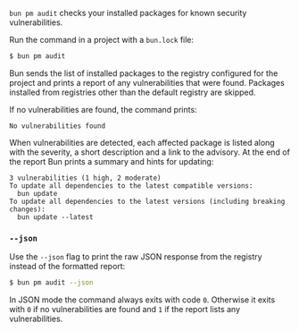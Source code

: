 `bun pm audit` checks your installed packages for known security vulnerabilities.

Run the command in a project with a `bun.lock` file:

```bash
$ bun pm audit
```

Bun sends the list of installed packages to the registry configured for the project and prints a report of any vulnerabilities that were found. Packages installed from registries other than the default registry are skipped.

If no vulnerabilities are found, the command prints:

```
No vulnerabilities found
```

When vulnerabilities are detected, each affected package is listed along with the severity, a short description and a link to the advisory. At the end of the report Bun prints a summary and hints for updating:

```
3 vulnerabilities (1 high, 2 moderate)
To update all dependencies to the latest compatible versions:
  bun update
To update all dependencies to the latest versions (including breaking changes):
  bun update --latest
```

### `--json`

Use the `--json` flag to print the raw JSON response from the registry instead of the formatted report:

```bash
$ bun pm audit --json
```

In JSON mode the command always exits with code `0`. Otherwise it exits with `0` if no vulnerabilities are found and `1` if the report lists any vulnerabilities.
